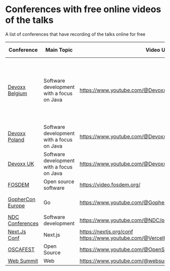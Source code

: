 # Conferences with free online videos of the talks

A list of conferences that have recording of the talks online for free


| Conference | Main Topic | Video URL | Location | Country | Additional information |
|---|---|---|---|---|---|
| [Devoxx Belgium](https://devoxx.be/) | Software development with a focus on Java | https://www.youtube.com/@DevoxxForever | Antwerp | Belgium | The Youtube channel contains videos from all Devoxx events including Voxxed Days |
| [Devoxx Poland](https://devoxx.pl/) | Software development with a focus on Java | https://www.youtube.com/@DevoxxPoland | Krakow | Poland |  |
| [Devoxx UK](https://www.devoxx.co.uk/) | Software development with a focus on Java | https://www.youtube.com/@DevoxxUK | London | United Kingdom |  |
| [FOSDEM](https://fosdem.org/2025/) | Open source software | https://video.fosdem.org/ | Brussels | Belgium |  |
| [GopherCon Europe](https://gophercon.eu/) | Go | https://www.youtube.com/@GopherConEurope/playlists | Various locations | Various Countries in Europe |  |
| [NDC Conferences](https://ndcconferences.com/) | Software development | https://www.youtube.com/@NDC/playlists | Various Locations | Various countries |  |
| [Next.Js Conf](https://nextjs.org/conf) | Next.js | https://nextjs.org/conf https://www.youtube.com/@VercelHQ/playlists | San Francisco | California |  |
| [OSCAFEST](https://festival.oscafrica.org/) | Open Source | https://www.youtube.com/@OpenSourceCommunityAfrica/videos | Lagos |  Nigeria |  |
| [Web Summit](https://websummit.com/) | Web | https://www.youtube.com/@websummit/playlists | Lisbon | Portugal |  |

